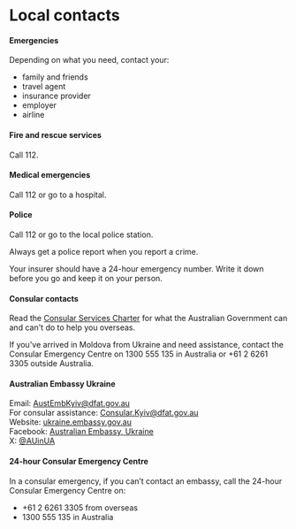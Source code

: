# Local contacts

#### Emergencies

Depending on what you need, contact your:

* family and friends
* travel agent
* insurance provider
* employer
* airline

#### Fire and rescue services

Call 112.

#### Medical emergencies

Call 112 or go to a hospital.

#### Police

Call 112 or go to the local police station.

Always get a police report when you report a crime.

Your insurer should have a 24-hour emergency number. Write it down before you go and keep it on your person.

#### Consular contacts

Read the [Consular Services Charter](/consular-services/consular-services-charter "Consular Services Charter") for what the Australian Government can and can't do to help you overseas.

If you've arrived in Moldova from Ukraine and need assistance, contact the Consular Emergency Centre on 1300 555 135 in Australia or +61 2 6261 3305 outside Australia.

#### Australian Embassy Ukraine

Email: [AustEmbKyiv@dfat.gov.au](mailto:AustEmbKyiv@dfat.gov.au)  
For consular assistance: [Consular.Kyiv@dfat.gov.au](mailto:Consular.Kyiv@dfat.gov.au)  
Website: [ukraine.embassy.gov.au](https://ukraine.embassy.gov.au/)  
Facebook: [Australian Embassy, Ukraine](https://www.facebook.com/AUinUA/)  
X: [@AUinUA](https://twitter.com/AUinUA)

#### 24-hour Consular Emergency Centre

In a consular emergency, if you can’t contact an embassy, call the 24-hour Consular Emergency Centre on:

* +61 2 6261 3305 from overseas
* 1300 555 135 in Australia